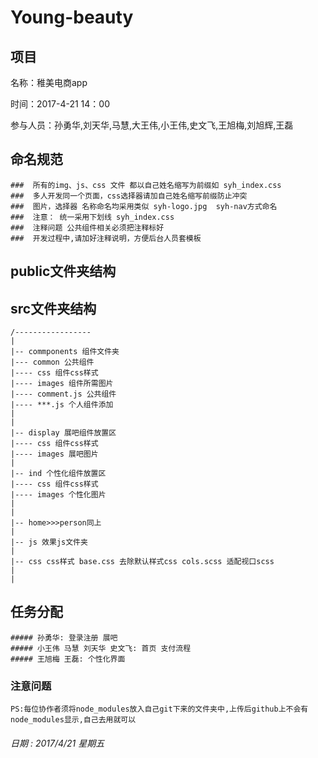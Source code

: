 # Young-beauty

## 项目

名称：稚美电商app

时间：2017-4-21 14：00

参与人员：孙勇华,刘天华,马慧,大王伟,小王伟,史文飞,王旭梅,刘旭辉,王磊

## 命名规范

    ###  所有的img、js、css 文件 都以自己姓名缩写为前缀如 syh_index.css 
    ###  多人开发同一个页面，css选择器请加自己姓名缩写前缀防止冲突
    ###  图片，选择器 名称命名均采用类似 syh-logo.jpg  syh-nav方式命名
    ###  注意： 统一采用下划线 syh_index.css 
    ###  注释问题 公共组件相关必须把注释标好
    ###  开发过程中,请加好注释说明，方便后台人员套模板
    
## public文件夹结构


## src文件夹结构

    /-----------------
    |
    |-- commponents 组件文件夹
    |--- common 公共组件
    |---- css 组件css样式
    |---- images 组件所需图片
    |---- comment.js 公共组件
    |---- ***.js 个人组件添加
    |
    |
    |-- display 展吧组件放置区
    |---- css 组件css样式
    |---- images 展吧图片
    |
    |-- ind 个性化组件放置区
    |---- css 组件css样式
    |---- images 个性化图片
    |
    |
    |-- home>>>person同上
    |
    |-- js 效果js文件夹 
    |
    |-- css css样式 base.css 去除默认样式css cols.scss 适配视口scss
    |
    |
## 任务分配
 
    ##### 孙勇华: 登录注册 展吧
    ##### 小王伟 马慧 刘天华 史文飞: 首页 支付流程
    ##### 王旭梅 王磊: 个性化界面
 
### 注意问题
    PS:每位协作者须将node_modules放入自己git下来的文件夹中,上传后github上不会有node_modules显示,自己去用就可以
###### 日期 : 2017/4/21 星期五